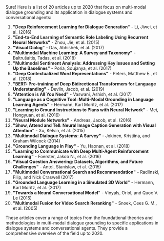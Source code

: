 Sure! Here is a list of 20 articles up to 2020 that focus on multi-modal dialogue grounding and its application in dialogue systems and conversational agents:

1. **"Deep Reinforcement Learning for Dialogue Generation"** - Li, Jiwei, et al. (2016)
2. **"End-to-End Learning of Semantic Role Labeling Using Recurrent Neural Networks"** - Zhou, Jie, et al. (2015)
3. **"Visual Dialog"** - Das, Abhishek, et al. (2017)
4. **"Multimodal Machine Learning: A Survey and Taxonomy"** - Baltrušaitis, Tadas, et al. (2018)
5. **"Multimodal Sentiment Analysis: Addressing Key Issues and Setting Up the Baselines"** - Poria, Soujanya, et al. (2017)
6. **"Deep Contextualized Word Representations"** - Peters, Matthew E., et al. (2018)
7. **"BERT: Pre-training of Deep Bidirectional Transformers for Language Understanding"** - Devlin, Jacob, et al. (2019)
8. **"Attention is All You Need"** - Vaswani, Ashish, et al. (2017)
9. **"Language as a Cognitive Tool: Multi-Modal Grounding in Language Learning Agents"** - Hermann, Karl Moritz, et al. (2017)
10. **"Learning to Ground Instructions to Plans with Neural Network"** - Mei, Hongyuan, et al. (2016)
11. **"Neural Module Networks"** - Andreas, Jacob, et al. (2016)
12. **"Show, Attend and Tell: Neural Image Caption Generation with Visual Attention"** - Xu, Kelvin, et al. (2015)
13. **"Multimodal Dialogue Systems: A Survey"** - Jokinen, Kristiina, and Graham Wilcock (2014)
14. **"Grounding Language in Play"** - Yu, Haonan, et al. (2018)
15. **"Learning to Communicate with Deep Multi-Agent Reinforcement Learning"** - Foerster, Jakob N., et al. (2016)
16. **"Visual Question Answering: Datasets, Algorithms, and Future Challenges"** - Antol, Stanislaw, et al. (2015)
17. **"Multimodal Conversational Search and Recommendation"** - Radlinski, Filip, and Nick Craswell (2017)
18. **"Grounded Language Learning in a Simulated 3D World"** - Hermann, Karl Moritz, et al. (2017)
19. **"Towards a Neural Conversational Model"** - Vinyals, Oriol, and Quoc V. Le (2015)
20. **"Multimodal Fusion for Video Search Reranking"** - Snoek, Cees G. M., et al. (2005)

These articles cover a range of topics from the foundational theories and methodologies in multi-modal dialogue grounding to specific applications in dialogue systems and conversational agents. They provide a comprehensive overview of the field up to 2020.